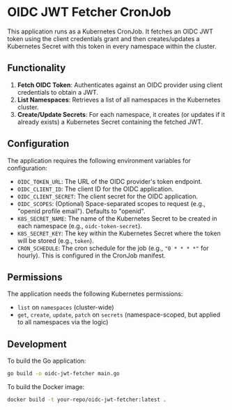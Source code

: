 # OIDC JWT Fetcher CronJob

This application runs as a Kubernetes CronJob. It fetches an OIDC JWT token using the client credentials grant and then creates/updates a Kubernetes Secret with this token in every namespace within the cluster.

## Functionality

1.  **Fetch OIDC Token**: Authenticates against an OIDC provider using client credentials to obtain a JWT.
2.  **List Namespaces**: Retrieves a list of all namespaces in the Kubernetes cluster.
3.  **Create/Update Secrets**: For each namespace, it creates (or updates if it already exists) a Kubernetes Secret containing the fetched JWT.

## Configuration

The application requires the following environment variables for configuration:

- `OIDC_TOKEN_URL`: The URL of the OIDC provider's token endpoint.
- `OIDC_CLIENT_ID`: The client ID for the OIDC application.
- `OIDC_CLIENT_SECRET`: The client secret for the OIDC application.
- `OIDC_SCOPES`: (Optional) Space-separated scopes to request (e.g., "openid profile email"). Defaults to "openid".
- `K8S_SECRET_NAME`: The name of the Kubernetes Secret to be created in each namespace (e.g., `oidc-token-secret`).
- `K8S_SECRET_KEY`: The key within the Kubernetes Secret where the token will be stored (e.g., `token`).
- `CRON_SCHEDULE`: The cron schedule for the job (e.g., `"0 * * * *"` for hourly). This is configured in the CronJob manifest.

## Permissions

The application needs the following Kubernetes permissions:

- `list` on `namespaces` (cluster-wide)
- `get`, `create`, `update`, `patch` on `secrets` (namespace-scoped, but applied to all namespaces via the logic)

## Development

To build the Go application:
```bash
go build -o oidc-jwt-fetcher main.go
```

To build the Docker image:
```bash
docker build -t your-repo/oidc-jwt-fetcher:latest .
``` 
